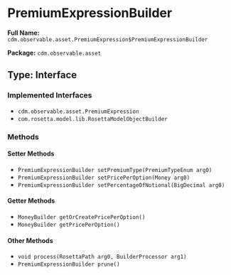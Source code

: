 # PremiumExpressionBuilder

**Full Name:** `cdm.observable.asset.PremiumExpression$PremiumExpressionBuilder`

**Package:** `cdm.observable.asset`

## Type: Interface

### Implemented Interfaces

- `cdm.observable.asset.PremiumExpression`
- `com.rosetta.model.lib.RosettaModelObjectBuilder`

### Methods

#### Setter Methods

- `PremiumExpressionBuilder setPremiumType(PremiumTypeEnum arg0)`
- `PremiumExpressionBuilder setPricePerOption(Money arg0)`
- `PremiumExpressionBuilder setPercentageOfNotional(BigDecimal arg0)`

#### Getter Methods

- `MoneyBuilder getOrCreatePricePerOption()`
- `MoneyBuilder getPricePerOption()`

#### Other Methods

- `void process(RosettaPath arg0, BuilderProcessor arg1)`
- `PremiumExpressionBuilder prune()`

